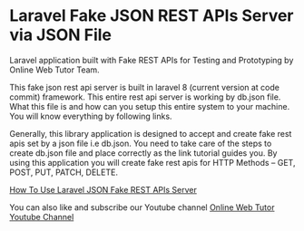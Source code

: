 # Laravel Fake JSON REST APIs Server via JSON File
Laravel application built with Fake REST APIs for Testing and Prototyping by Online Web Tutor Team.

This fake json rest api server is built in laravel 8 (current version at code commit) framework. This entire rest api server is working by db.json file. What this file is and how can you setup this entire system to your machine. You will know everything by following links.

Generally, this library application is designed to accept and create fake rest apis set by a json file i.e db.json. You need to take care of the steps to create db.json file and place correctly as the link tutorial guides you. By using this application you will create fake rest apis for HTTP Methods – GET, POST, PUT, PATCH, DELETE.

[How To Use Laravel JSON Fake REST APIs Server](https://onlinewebtutorblog.com/create-laravel-json-fake-rest-apis-server-via-json-file/)

You can also like and subscribe our Youtube channel
[Online Web Tutor Youtube Channel](https://www.youtube.com/onlinewebtutor)
